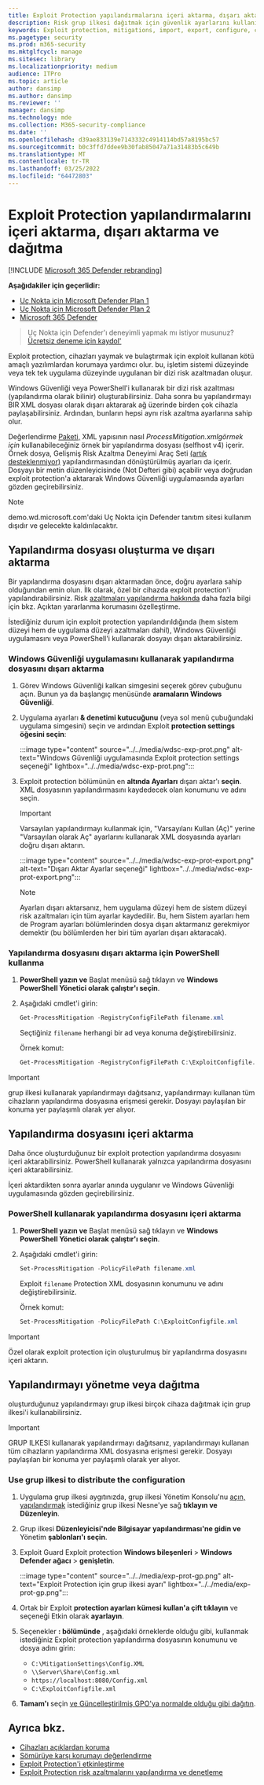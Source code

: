 ```yaml
---
title: Exploit Protection yapılandırmalarını içeri aktarma, dışarı aktarma ve dağıtma
description: Risk grup ilkesi dağıtmak için güvenlik ayarlarını kullanın.
keywords: Exploit protection, mitigations, import, export, configure, convert, conversion, deploy, install
ms.pagetype: security
ms.prod: m365-security
ms.mktglfcycl: manage
ms.sitesec: library
ms.localizationpriority: medium
audience: ITPro
ms.topic: article
author: dansimp
ms.author: dansimp
ms.reviewer: ''
manager: dansimp
ms.technology: mde
ms.collection: M365-security-compliance
ms.date: ''
ms.openlocfilehash: d39ae833139e7143332c4914114bd57a8195bc57
ms.sourcegitcommit: b0c3ffd7ddee9b30fab85047a71a31483b5c649b
ms.translationtype: MT
ms.contentlocale: tr-TR
ms.lasthandoff: 03/25/2022
ms.locfileid: "64472803"
---
```

# <a name="import-export-and-deploy-exploit-protection-configurations"></a>Exploit Protection yapılandırmalarını içeri aktarma, dışarı aktarma ve dağıtma

[!INCLUDE [Microsoft 365 Defender rebranding](../../includes/microsoft-defender.md)]


**Aşağıdakiler için geçerlidir:**
- [Uç Nokta için Microsoft Defender Plan 1](https://go.microsoft.com/fwlink/p/?linkid=2154037)
- [Uç Nokta için Microsoft Defender Plan 2](https://go.microsoft.com/fwlink/p/?linkid=2154037)
- [Microsoft 365 Defender](https://go.microsoft.com/fwlink/?linkid=2118804)

> Uç Nokta için Defender'ı deneyimli yapmak mı istiyor musunuz? [Ücretsiz deneme için kaydol'](https://signup.microsoft.com/create-account/signup?products=7f379fee-c4f9-4278-b0a1-e4c8c2fcdf7e&ru=https://aka.ms/MDEp2OpenTrial?ocid=docs-wdatp-exposedapis-abovefoldlink)

Exploit protection, cihazları yaymak ve bulaştırmak için exploit kullanan kötü amaçlı yazılımlardan korumaya yardımcı olur. bu, işletim sistemi düzeyinde veya tek tek uygulama düzeyinde uygulanan bir dizi risk azaltmadan oluşur.

Windows Güvenliği veya PowerShell'i kullanarak bir dizi risk azaltması (yapılandırma olarak bilinir) oluşturabilirsiniz. Daha sonra bu yapılandırmayı BIR XML dosyası olarak dışarı aktararak ağ üzerinde birden çok cihazla paylaşabilirsiniz. Ardından, bunların hepsi aynı risk azaltma ayarlarına sahip olur.

Değerlendirme [Paketi,](https://demo.wd.microsoft.com/Page/EP) XML yapısının nasıl *ProcessMitigation.xmlgörmek için* kullanabileceğiniz örnek bir yapılandırma dosyası (selfhost v4) içerir. Örnek dosya, Gelişmiş Risk Azaltma Deneyimi Araç Seti [(artık desteklenmiyor)](https://support.microsoft.com/help/2458544/the-enhanced-mitigation-experience-toolkit) yapılandırmasından dönüştürülmüş ayarları da içerir. Dosyayı bir metin düzenleyicisinde (Not Defteri gibi) açabilir veya doğrudan exploit protection'a aktararak Windows Güvenliği uygulamasında ayarları gözden geçirebilirsiniz.

> [!NOTE]
> demo.wd.microsoft.com'daki Uç Nokta için Defender tanıtım sitesi kullanım dışıdır ve gelecekte kaldırılacaktır.

## <a name="create-and-export-a-configuration-file"></a>Yapılandırma dosyası oluşturma ve dışarı aktarma

Bir yapılandırma dosyasını dışarı aktarmadan önce, doğru ayarlara sahip olduğundan emin olun. İlk olarak, özel bir cihazda exploit protection'i yapılandırabilirsiniz. Risk [azaltmaları yapılandırma hakkında](customize-exploit-protection.md) daha fazla bilgi için bkz. Açıktan yararlanma korumasını özelleştirme.

İstediğiniz durum için exploit protection yapılandırıldığında (hem sistem düzeyi hem de uygulama düzeyi azaltmaları dahil), Windows Güvenliği uygulamasını veya PowerShell'i kullanarak dosyayı dışarı aktarabilirsiniz.

### <a name="use-the-windows-security-app-to-export-a-configuration-file"></a>Windows Güvenliği uygulamasını kullanarak yapılandırma dosyasını dışarı aktarma

1. Görev Windows Güvenliği kalkan simgesini seçerek görev çubuğunu açın. Bunun ya da başlangıç menüsünde **aramaların Windows Güvenliği**.

2. Uygulama ayarları **& denetimi kutucuğunu** (veya sol menü çubuğundaki uygulama simgesini) seçin ve ardından Exploit **protection settings öğesini seçin**:

   :::image type="content" source="../../media/wdsc-exp-prot.png" alt-text="Windows Güvenliği uygulamasında Exploit protection settings seçeneği" lightbox="../../media/wdsc-exp-prot.png":::

3. Exploit protection bölümünün en **altında Ayarları** dışarı aktar'ı **seçin**. XML dosyasının yapılandırmasını kaydedecek olan konumunu ve adını seçin.

    > [!IMPORTANT]
    > Varsayılan yapılandırmayı kullanmak için, "Varsayılanı Kullan (Aç)" yerine "Varsayılan olarak Aç" ayarlarını kullanarak XML dosyasında ayarları doğru dışarı aktarın.

      :::image type="content" source="../../media/wdsc-exp-prot-export.png" alt-text="Dışarı Aktar Ayarlar seçeneği" lightbox="../../media/wdsc-exp-prot-export.png":::

    > [!NOTE]
    > Ayarları dışarı aktarsanız, hem uygulama düzeyi hem de sistem düzeyi risk azaltmaları için tüm ayarlar kaydedilir. Bu, hem Sistem ayarları hem de Program ayarları bölümlerinden dosya dışarı aktarmanız gerekmiyor  demektir (bu bölümlerden her biri tüm ayarları dışarı aktaracak).

### <a name="use-powershell-to-export-a-configuration-file"></a>Yapılandırma dosyasını dışarı aktarma için PowerShell kullanma

1. **PowerShell yazın ve** Başlat menüsü sağ tıklayın ve **Windows PowerShell Yönetici olarak** **çalıştır'ı seçin**.
2. Aşağıdaki cmdlet'i girin:

    ```PowerShell
    Get-ProcessMitigation -RegistryConfigFilePath filename.xml
    ```

    Seçtiğiniz `filename` herhangi bir ad veya konuma değiştirebilirsiniz.

    Örnek komut:

    ```powershell
    Get-ProcessMitigation -RegistryConfigFilePath C:\ExploitConfigfile.xml
    ```

> [!IMPORTANT]
> grup ilkesi kullanarak yapılandırmayı dağıtsanız, yapılandırmayı kullanan tüm cihazların yapılandırma dosyasına erişmesi gerekir. Dosyayı paylaşılan bir konuma yer paylaşımlı olarak yer alıyor.

## <a name="import-a-configuration-file"></a>Yapılandırma dosyasını içeri aktarma

Daha önce oluşturduğunuz bir exploit protection yapılandırma dosyasını içeri aktarabilirsiniz. PowerShell kullanarak yalnızca yapılandırma dosyasını içeri aktarabilirsiniz.

İçeri aktardikten sonra ayarlar anında uygulanır ve Windows Güvenliği uygulamasında gözden geçirebilirsiniz.

### <a name="use-powershell-to-import-a-configuration-file"></a>PowerShell kullanarak yapılandırma dosyasını içeri aktarma

1. **PowerShell yazın ve** Başlat menüsü sağ tıklayın ve **Windows PowerShell Yönetici olarak** **çalıştır'ı seçin**.
2. Aşağıdaki cmdlet'i girin:

    ```PowerShell
    Set-ProcessMitigation -PolicyFilePath filename.xml
    ```

    Exploit `filename` Protection XML dosyasının konumunu ve adını değiştirebilirsiniz.

    Örnek komut:

    ```powershell
    Set-ProcessMitigation -PolicyFilePath C:\ExploitConfigfile.xml
    ```

> [!IMPORTANT]
> Özel olarak exploit protection için oluşturulmuş bir yapılandırma dosyasını içeri aktarın.

## <a name="manage-or-deploy-a-configuration"></a>Yapılandırmayı yönetme veya dağıtma

oluşturduğunuz yapılandırmayı grup ilkesi birçok cihaza dağıtmak için grup ilkesi'i kullanabilirsiniz.

> [!IMPORTANT]
> GRUP ILKESI kullanarak yapılandırmayı dağıtsanız, yapılandırmayı kullanan tüm cihazların yapılandırma XML dosyasına erişmesi gerekir. Dosyayı paylaşılan bir konuma yer paylaşımlı olarak yer alıyor.

### <a name="use-group-policy-to-distribute-the-configuration"></a>Use grup ilkesi to distribute the configuration

1. Uygulama grup ilkesi aygıtınızda, grup ilkesi Yönetim Konsolu'nu [açın, yapılandırmak](/previous-versions/windows/desktop/gpmc/group-policy-management-console-portal) istediğiniz grup ilkesi Nesne'ye sağ **tıklayın ve Düzenleyin**.

2. Grup ilkesi **Düzenleyicisi'nde Bilgisayar** **yapılandırması'ne gidin ve** Yönetim **şablonları'ı seçin**.

3. Exploit Guard Exploit protection **Windows bileşenleri** \> **Windows Defender ağacı** \> **genişletin**.

    :::image type="content" source="../../media/exp-prot-gp.png" alt-text="Exploit Protection için grup ilkesi ayarı" lightbox="../../media/exp-prot-gp.png":::

4. Ortak bir Exploit **protection ayarları kümesi kullan'a çift tıklayın** ve seçeneği Etkin olarak **ayarlayın**.

5. Seçenekler **: bölümünde** , aşağıdaki örneklerde olduğu gibi, kullanmak istediğiniz Exploit protection yapılandırma dosyasının konumunu ve dosya adını girin:

    - `C:\MitigationSettings\Config.XML`
    - `\\Server\Share\Config.xml`
    - `https://localhost:8080/Config.xml`
    - `C:\ExploitConfigfile.xml`

6. **Tamam'ı** seçin [ve Güncelleştirilmiş GPO'ya normalde olduğu gibi dağıtın](/windows/win32/srvnodes/group-policy).

## <a name="see-also"></a>Ayrıca bkz.

- [Cihazları açıklardan koruma](exploit-protection.md)
- [Sömürüye karşı korumayı değerlendirme](evaluate-exploit-protection.md)
- [Exploit Protection'i etkinleştirme](enable-exploit-protection.md)
- [Exploit Protection risk azaltmalarını yapılandırma ve denetleme](customize-exploit-protection.md)
